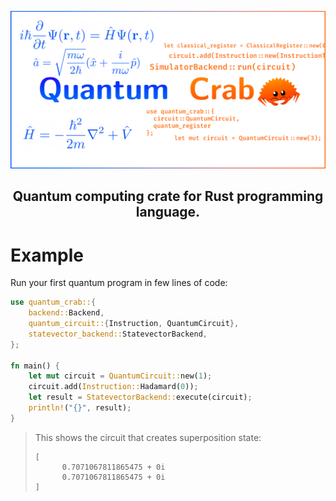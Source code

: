 <p align="center">
<img src="./banner.png"> <br>
</p>

<h2 align="center">Quantum computing crate for Rust programming language.</h2>

# Example

Run your first quantum program in few lines of code:

```rs
use quantum_crab::{
    backend::Backend,
    quantum_circuit::{Instruction, QuantumCircuit},
    statevector_backend::StatevectorBackend,
};

fn main() {
    let mut circuit = QuantumCircuit::new(1);
    circuit.add(Instruction::Hadamard(0));
    let result = StatevectorBackend::execute(circuit);
    println!("{}", result);
}
```

> This shows the circuit that creates superposition state:
>
> ```
> [
>       0.7071067811865475 + 0i
>       0.7071067811865475 + 0i
> ]
> ```

